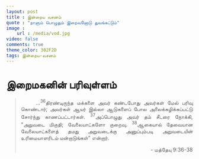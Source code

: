 ```yaml
---
layout: post
title : இன்றைய வசனம்
quote : "நாளும் பொழுதும் இறைவனோடு துவங்கட்டும்"
image :
    url : /media/vod.jpg
video: false
comments: true
theme_color: 302F2D
tags: இன்றைய-வசனம்
---
```


# இறைமகனின் பரிவுள்ளம்

> <p style="text-align: justify;text-indent: 40px;">...<sup>36</sup>திரண்டிருந்த மக்களை அவர் கண்டபோது அவர்கள் மேல் பரிவு கொண்டார்; அவர்கள் ஆயர் இல்லா ஆடுகளைப் போல அலைக்கழிக்கப்பட்டு சோர்ந்து காணப்பட்டார்கள். <sup>37</sup>அப்பொழுது அவர் தம் சீடரை நோக்கி, "அறுவடை மிகுதி; வேலையாட்களோ குறைவு. <sup>38</sup>ஆகையால் தேவையான வேலையாட்களைத் தமது அறுவடைக்கு அனுப்பும்படி அறுவடையின் உரிமையாளரிடம் மன்றாடுங்கள்" என்றார்.</p>
> <p style="text-align: right;">- மத்தேயு 9:36-38</p>
